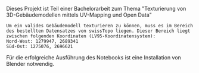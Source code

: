 Dieses Projekt ist Teil einer Bachelorarbeit zum Thema "Texturierung von 3D-Gebäudemodellen mittels UV-Mapping und Open Data"


    Um ein valides Gebäudemodell texturieren zu können, muss es im Bereich des bestellten Datensatzes von swissTopo liegen. Dieser Bereich liegt zwischen folgenden Koordinaten (LV95-Koordinatensystem):
    Nord-West: 1279947, 2689341
    Süd-Ost: 1275076, 2696621

Für die erfolgreiche Ausführung des Notebooks ist eine Installation von Blender notwendig.
